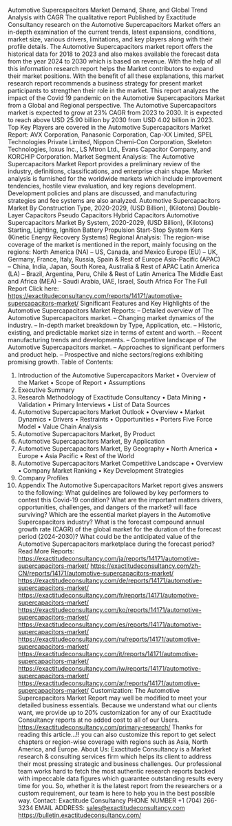 Automotive Supercapacitors Market Demand, Share, and Global Trend Analysis with CAGR 
The qualitative report Published by Exactitude Consultancy research on the Automotive Supercapacitors Market offers an in-depth examination of the current trends, latest expansions, conditions, market size, various drivers, limitations, and key players along with their profile details. The Automotive Supercapacitors market report offers the historical data for 2018 to 2023 and also makes available the forecast data from the year 2024 to 2030 which is based on revenue. With the help of all this information research report helps the Market contributors to expand their market positions. With the benefit of all these explanations, this market research report recommends a business strategy for present market participants to strengthen their role in the market. This report analyzes the impact of the Covid 19 pandemic on the Automotive Supercapacitors Market from a Global and Regional perspective.
The Automotive Supercapacitors market is expected to grow at 23% CAGR from 2023 to 2030. It is expected to reach above USD 25.90 billion by 2030 from USD 4.02 billion in 2023.
Top Key Players are covered in the Automotive Supercapacitors Market Report:
AVX Corporation, Panasonic Corporation, Cap-XX Limited, SPEL Technologies Private Limited, Nippon Chemi-Con Corporation, Skeleton Technologies, Ioxus Inc., LS Mtron Ltd., Evans Capacitor Company, and KORCHIP Corporation.
Market Segment Analysis:
The Automotive Supercapacitors Market Report provides a preliminary review of the industry, definitions, classifications, and enterprise chain shape. Market analysis is furnished for the worldwide markets which include improvement tendencies, hostile view evaluation, and key regions development. Development policies and plans are discussed, and manufacturing strategies and fee systems are also analyzed.
Automotive Supercapacitors Market By Construction Type, 2020-2029, (USD Billion), (Kilotons)
Double-Layer Capacitors
Pseudo Capacitors
Hybrid Capacitors
Automotive Supercapacitors Market By System, 2020-2029, (USD Billion), (Kilotons)
Starting, Lighting, Ignition
Battery Propulsion
Start-Stop System
Kers (Kinetic Energy Recovery Systems)
Regional Analysis:
The region-wise coverage of the market is mentioned in the report, mainly focusing on the regions:
North America (NA) – US, Canada, and Mexico
Europe (EU) – UK, Germany, France, Italy, Russia, Spain & Rest of Europe
Asia-Pacific (APAC) – China, India, Japan, South Korea, Australia & Rest of APAC
Latin America (LA) – Brazil, Argentina, Peru, Chile & Rest of Latin America
The Middle East and Africa (MEA) – Saudi Arabia, UAE, Israel, South Africa
For The Full Report Click here:
https://exactitudeconsultancy.com/reports/14171/automotive-supercapacitors-market/
Significant Features and Key Highlights of the Automotive Supercapacitors Market Reports:
– Detailed overview of The Automotive Supercapacitors market.
– Changing market dynamics of the industry.
– In-depth market breakdown by Type, Application, etc.
– Historic, existing, and predictable market size in terms of extent and worth.
– Recent manufacturing trends and developments.
– Competitive landscape of The Automotive Supercapacitors market.
– Approaches to significant performers and product help.
– Prospective and niche sectors/regions exhibiting promising growth.
Table of Contents:
1. Introduction of the Automotive Supercapacitors Market
•	Overview of the Market
•	Scope of Report
•	Assumptions 
2. Executive Summary
3. Research Methodology of Exactitude Consultancy
•	Data Mining
•	Validation
•	Primary Interviews
•	List of Data Sources 
4. Automotive Supercapacitors Market Outlook
•	Overview
•	Market Dynamics
•	Drivers
•	Restraints
•	Opportunities
•	Porters Five Force Model
•	Value Chain Analysis 
5. Automotive Supercapacitors Market, By Product
6. Automotive Supercapacitors Market, By Application
7. Automotive Supercapacitors Market, By Geography
•	North America
•	Europe
•	Asia Pacific
•	Rest of the World 
8. Automotive Supercapacitors Market Competitive Landscape
•	Overview
•	Company Market Ranking
•	Key Development Strategies 
9. Company Profiles
10. Appendix 
The Automotive Supercapacitors Market report gives answers to the following:
What guidelines are followed by key performers to contest this Covid-19 condition?
What are the important matters drivers, opportunities, challenges, and dangers of the market?
will face surviving?
Which are the essential market players in the Automotive Supercapacitors industry?
What is the forecast compound annual growth rate (CAGR) of the global market for the duration of the forecast period (2024-2030)?
What could be the anticipated value of the Automotive Supercapacitors marketplace during the forecast period?
Read More Reports:
https://exactitudeconsultancy.com/ja/reports/14171/automotive-supercapacitors-market/
https://exactitudeconsultancy.com/zh-CN/reports/14171/automotive-supercapacitors-market/
https://exactitudeconsultancy.com/de/reports/14171/automotive-supercapacitors-market/
https://exactitudeconsultancy.com/fr/reports/14171/automotive-supercapacitors-market/
https://exactitudeconsultancy.com/ko/reports/14171/automotive-supercapacitors-market/
https://exactitudeconsultancy.com/es/reports/14171/automotive-supercapacitors-market/
https://exactitudeconsultancy.com/ru/reports/14171/automotive-supercapacitors-market/
https://exactitudeconsultancy.com/it/reports/14171/automotive-supercapacitors-market/
https://exactitudeconsultancy.com/iw/reports/14171/automotive-supercapacitors-market/
https://exactitudeconsultancy.com/ar/reports/14171/automotive-supercapacitors-market/
Customization:
The Automotive Supercapacitors Market Report may well be modified to meet your detailed business essentials. Because we understand what our clients want, we provide up to 20% customization for any of our Exactitude Consultancy reports at no added cost to all of our Users.
https://exactitudeconsultancy.com/primary-research/ 
Thanks for reading this article...!! you can also customize this report to get select chapters or region-wise coverage with regions such as Asia, North America, and Europe.
About Us:
Exactitude Consultancy is a Market research & consulting services firm which helps its client to address their most pressing strategic and business challenges. Our professional team works hard to fetch the most authentic research reports backed with impeccable data figures which guarantee outstanding results every time for you. So, whether it is the latest report from the researchers or a custom requirement, our team is here to help you in the best possible way.
Contact:
Exactitude Consultancy
PHONE NUMBER +1 (704) 266-3234
EMAIL ADDRESS: sales@exactitudeconsultancy.com  
https://bulletin.exactitudeconsultancy.com/ 
